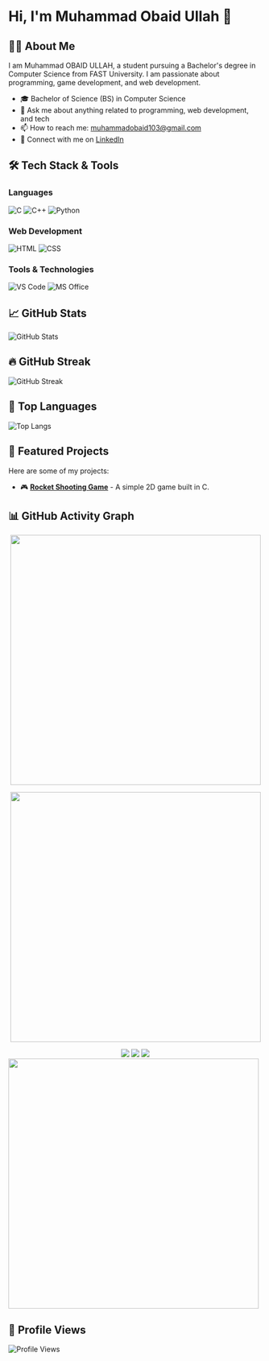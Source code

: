 # Hi, I'm Muhammad Obaid Ullah 👋

## 👨‍🎓 About Me
I am Muhammad OBAID ULLAH, a student pursuing a Bachelor's degree in Computer Science from FAST University. I am passionate about programming, game development, and web development.

- 🎓 Bachelor of Science (BS) in Computer Science
- 💬 Ask me about anything related to programming, web development, and tech
- 📫 How to reach me: muhammadobaid103@gmail.com
- 🔗 Connect with me on [LinkedIn](https://www.linkedin.com/in/muhammad-obaid-ullah-29b6b0323/)

## 🛠️ Tech Stack & Tools

### **Languages**
![C](https://img.shields.io/badge/-C-A8B9CC?style=flat&logo=c&logoColor=white)
![C++](https://img.shields.io/badge/-C++-00599C?style=flat&logo=c%2B%2B&logoColor=white)
![Python](https://img.shields.io/badge/-Python-3776AB?style=flat&logo=python&logoColor=white)

### **Web Development**
![HTML](https://img.shields.io/badge/-HTML-E34F26?style=flat&logo=html5&logoColor=white)
![CSS](https://img.shields.io/badge/-CSS-1572B6?style=flat&logo=css3&logoColor=white)

### **Tools & Technologies**
![VS Code](https://img.shields.io/badge/-VS%20Code-007ACC?style=flat&logo=visual-studio-code&logoColor=white)
![MS Office](https://img.shields.io/badge/-MS%20Office-D83B01?style=flat&logo=microsoft-office&logoColor=white)

<!-- GitHub Stats -->
## 📈 GitHub Stats

![GitHub Stats](https://github-readme-stats.vercel.app/api?username=Obaid03&show_icons=true&count_private=true&theme=radical&card_width=497)

<!-- ![GitHub Stats](https://github-readme-stats.vercel.app/api?username=Obaid03&show_icons=true&count_private=true&theme=radical&card_width=497&custom_title=GITHUB%20STATS)-->

<!-- GitHub Streak -->
## 🔥 GitHub Streak

![GitHub Streak](https://github-readme-streak-stats.herokuapp.com/?user=Obaid03&theme=radical)


<!-- Most Used Languages -->
## 🚀 Top Languages

![Top Langs](https://github-readme-stats.vercel.app/api/top-langs/?username=Obaid03&layout=compact&theme=radical&card_width=497)

## 🚀 Featured Projects
Here are some of my projects:

- 🎮 **[Rocket Shooting Game](https://github.com/Obaid03/PF_RocketGame)** - A simple 2D game built in C.

## 📊 GitHub Activity Graph

<p align="center">
  <img src="https://github-readme-activity-graph.vercel.app/graph?username=Obaid03&theme=github-dark" width="497px"/>
</p>

<p align="center">
  <img src="https://github-readme-activity-graph.vercel.app/graph?username=Obaid03&theme=radical" width="497px"/>
</p>

<div align="center">
  <img src="https://github-readme-stats.vercel.app/api?username=Obaid03&show_icons=true&count_private=true&theme=radical&card_width=497" />
  <img src="https://github-readme-streak-stats.herokuapp.com/?user=Obaid03&theme=radical" />
  <img src="https://github-readme-stats.vercel.app/api/top-langs/?username=Obaid03&layout=compact&theme=radical&card_width=497" />
</div>

<div align="left">
  <img src="https://github-readme-activity-graph.vercel.app/graph?username=Obaid03&theme=radical" width="497px"/>
</div>



## 👀 Profile Views
![Profile Views](https://komarev.com/ghpvc/?username=Obaid03&color=blue)










